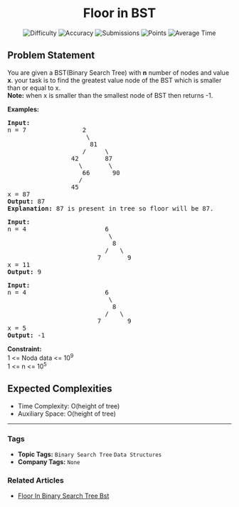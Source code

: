 <h1 align="center">Floor in BST</h1>

<p align="center">
  <img alt="Difficulty" title="Difficulty" src="https://custom-icon-badges.demolab.com/badge/Difficulty: Medium-1F222E?style=for-the-badge&logoColor=white&logo=fire"/>
  <img alt="Accuracy" title="Accuracy" src="https://custom-icon-badges.demolab.com/badge/Accuracy: 51.06%25-1F222E?style=for-the-badge&logoColor=white&logo=target"/>
  <img alt="Submissions" title="Submissions" src="https://custom-icon-badges.demolab.com/badge/Submissions: 114K+-1F222E?style=for-the-badge&logoColor=white&logo=repo"/>
  <img alt="Points" title="Points" src="https://custom-icon-badges.demolab.com/badge/Points: 4-1F222E?style=for-the-badge&logoColor=white&logo=award"/>
  <img alt="Average Time" title="Average Time" src="https://custom-icon-badges.demolab.com/badge/Average%20Time: 20m-1F222E?style=for-the-badge&logoColor=white&logo=clock"/>
</p>

## Problem Statement

You are given a BST(Binary Search Tree) with <b>n</b> number of nodes and value <b>x</b>. your task is to find the greatest value node of the BST which is smaller than or equal to x.<br><b>Note:</b> when x is smaller than the smallest node of BST then returns -1.

<b>Examples:</b>

<pre><b>Input:</b>
n = 7               2
                     \
                      81
                    /     \
                 42       87
                   \       \
                    66      90
                   /
                 45
x = 87
<b>Output: </b>87
<b>Explanation: </b>87 is present in tree so floor will be 87.
</pre>

<pre><b>Input:</b>
n = 4                     6
                           \
                            8
                          /   \
                        7       9
x = 11
<b>Output: </b>9
</pre>

<pre><b>Input:</b>
n = 4                     6
                           \
                            8
                          /   \
                        7       9
x = 5
<b>Output: </b>-1<br></pre>

<b>Constraint:</b><br>1 <= Noda data <= 10<sup>9</sup><br>1 <= n <= 10<sup>5</sup>

## Expected Complexities
- Time Complexity: O(height of tree)
- Auxiliary Space: O(height of tree)

<hr>

### Tags
- **Topic Tags:** `Binary Search Tree` `Data Structures`
- **Company Tags:** `None`

### Related Articles
- [Floor In Binary Search Tree Bst](https://www.geeksforgeeks.org/floor-in-binary-search-tree-bst/)
